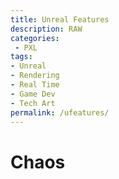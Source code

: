 ```yaml
---
title: Unreal Features
description: RAW
categories:
 - PXL
tags:
- Unreal
- Rendering
- Real Time
- Game Dev
- Tech Art
permalink: /ufeatures/
---
```




# Chaos 
